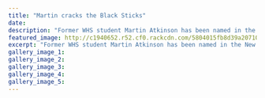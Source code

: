 ```yaml
---
title: "Martin cracks the Black Sticks"
date: 
description: "Former WHS student Martin Atkinson has been named in the New Zealand hockey team for the coming test series with Australia next month, Wanganui Chronicle article on 15 October..."
featured_image: http://c1940652.r52.cf0.rackcdn.com/5804015fb8d39a2071002bf7/Ex-Martin-Atkinson-to-join-Black-Sticks-14-oct-2016-Chron.jpg
excerpt: "Former WHS student Martin Atkinson has been named in the New Zealand hockey team for the coming test series with Australia next month, Wanganui Chronicle article on 15 October..."
gallery_image_1: 
gallery_image_2: 
gallery_image_3: 
gallery_image_4: 
gallery_image_5: 
---
```


